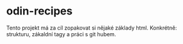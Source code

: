 # odin-recipes

Tento projekt má za cíl zopakovat si nějaké základy html. Konkrétně: strukturu, zákaldní tagy a práci s git hubem.